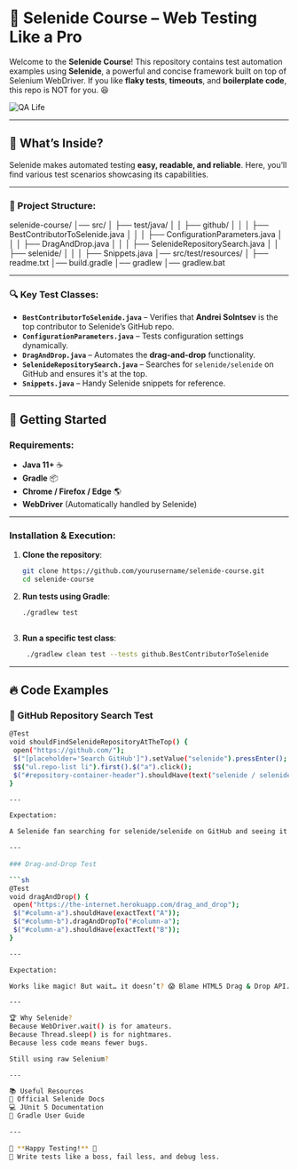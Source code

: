 # 🚀 Selenide Course – Web Testing Like a Pro

Welcome to the **Selenide Course**! This repository contains test automation examples using **Selenide**, a powerful and concise framework built on top of Selenium WebDriver. If you like **flaky tests**, **timeouts**, and **boilerplate code**, this repo is NOT for you. 😆

![QA Life](https://media.giphy.com/media/l3q2K5jinAlChoCLS/giphy.gif)

---

## 📌 What’s Inside?

Selenide makes automated testing **easy, readable, and reliable**. Here, you’ll find various test scenarios showcasing its capabilities.

---

### 📂 Project Structure:

selenide-course/ │── src/ │ ├── test/java/ │ │ ├── github/ │ │ │ ├── BestContributorToSelenide.java │ │ │ ├── ConfigurationParameters.java │ │ │ ├── DragAndDrop.java │ │ │ ├── SelenideRepositorySearch.java │ │ ├── selenide/ │ │ │ ├── Snippets.java │── src/test/resources/ │ ├── readme.txt │── build.gradle │── gradlew │── gradlew.bat


---

### 🔍 Key Test Classes:

- **`BestContributorToSelenide.java`** – Verifies that **Andrei Solntsev** is the top contributor to Selenide’s GitHub repo.
- **`ConfigurationParameters.java`** – Tests configuration settings dynamically.
- **`DragAndDrop.java`** – Automates the **drag-and-drop** functionality.
- **`SelenideRepositorySearch.java`** – Searches for `selenide/selenide` on GitHub and ensures it's at the top.
- **`Snippets.java`** – Handy Selenide snippets for reference.

---

## 🎯 Getting Started

### **Requirements:**
- **Java 11+** ☕
- **Gradle** 📦
- **Chrome / Firefox / Edge** 🌎
- **WebDriver** (Automatically handled by Selenide)

---

### **Installation & Execution:**
1. **Clone the repository**:
   ```sh
   git clone https://github.com/yourusername/selenide-course.git
   cd selenide-course
   
2. **Run tests using Gradle**:
   ```sh
   ./gradlew test
  
3. **Run a specific test class**:
   ```sh
    ./gradlew clean test --tests github.BestContributorToSelenide
   
---

## 🔥 Code Examples
### 📌 GitHub Repository Search Test
   ```sh
@Test
void shouldFindSelenideRepositoryAtTheTop() {
    open("https://github.com/");
    $("[placeholder='Search GitHub']").setValue("selenide").pressEnter();
    $$("ul.repo-list li").first().$("a").click();
    $("#repository-container-header").shouldHave(text("selenide / selenide"));
  }

---

Expectation:

A Selenide fan searching for selenide/selenide on GitHub and seeing it at the top. 🏆

---
                
### Drag-and-Drop Test

```sh
@Test
void dragAndDrop() {
    open("https://the-internet.herokuapp.com/drag_and_drop");
    $("#column-a").shouldHave(exactText("A"));
    $("#column-b").dragAndDropTo("#column-a");
    $("#column-a").shouldHave(exactText("B"));
}

---

Expectation:

Works like magic! But wait… it doesn’t? 😱 Blame HTML5 Drag & Drop API.

---

🏆 Why Selenide?
Because WebDriver.wait() is for amateurs.
Because Thread.sleep() is for nightmares.
Because less code means fewer bugs.

Still using raw Selenium?

---

📚 Useful Resources
📖 Official Selenide Docs
💻 JUnit 5 Documentation
🔧 Gradle User Guide

---
                                              
🎉 **Happy Testing!** 🎉
🚀 Write tests like a boss, fail less, and debug less.

